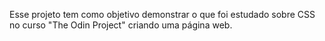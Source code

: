 Esse projeto tem como objetivo demonstrar o que foi estudado sobre CSS no curso "The Odin Project" criando uma página web.
